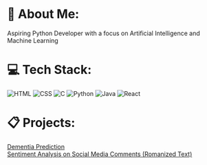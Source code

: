 # 💫 About Me:
Aspiring Python Developer with a focus on Artificial Intelligence and Machine Learning



# 💻 Tech Stack:
![HTML](https://img.shields.io/badge/HTML-%23E34F26.svg?style=for-the-badge&logo=html5&logoColor=white) ![CSS](https://img.shields.io/badge/CSS-%231572B6.svg?style=for-the-badge&logo=css3&logoColor=white) ![C](https://img.shields.io/badge/C-%2300599C.svg?style=for-the-badge&logo=c&logoColor=white) ![Python](https://img.shields.io/badge/Python-%233776AB.svg?style=for-the-badge&logo=python&logoColor=white) ![Java](https://img.shields.io/badge/Java-%23ED8B00.svg?style=for-the-badge&logo=java&logoColor=white) ![React](https://img.shields.io/badge/React-%2320232a.svg?style=for-the-badge&logo=react&logoColor=61DAFB)


# 📋 Projects:
[Dementia Prediction](https://colab.research.google.com/drive/1jlejioztfBXAxpWDE5ee4iqKzQ2iBB59?usp=sharing)  
[Sentiment Analysis on Social Media Comments (Romanized Text)](https://colab.research.google.com/drive/1DkeVCJ9ySXfHV5J3FkqVx34q19PNmngl?usp=sharing)



